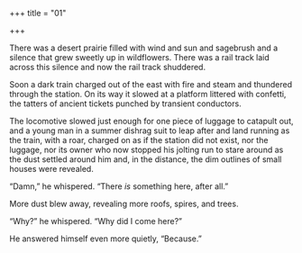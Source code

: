 +++
title = "01"

+++





There was a desert prairie filled with wind and sun and sagebrush and a silence that grew sweetly up in wildflowers. There was a rail track laid across this silence and now the rail track shuddered.

Soon a dark train charged out of the east with fire and steam and thundered through the station. On its way it slowed at a platform littered with confetti, the tatters of ancient tickets punched by transient conductors.

The locomotive slowed just enough for one piece of luggage to catapult out, and a young man in a summer dishrag suit to leap after and land running as the train, with a roar, charged on as if the station did not exist, nor the luggage, nor its owner who now stopped his jolting run to stare around as the dust settled around him and, in the distance, the dim outlines of small houses were revealed.

“Damn,” he whispered. “There *is* something here, after all.”

More dust blew away, revealing more roofs, spires, and trees.

“Why?” he whispered. “Why did I come here?”

He answered himself even more quietly, “Because.”




